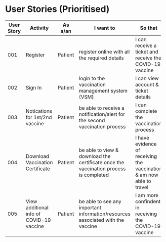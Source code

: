 # User Stories (Prioritised)

| User Story | Activity | As a/an | I want to | So that | Pritority | 
| ------------- | -------- | ------- | --------- | ------- | ---------------- | 
| 001 | Register | Patient | register online with all the required details | I can receive a ticket and receive the COVID-19 vaccine | High | 
| 002 | Sign In | Patient | login to the vaccination management system (VSM) | I can view account & ticket details | High | 
| 003 | Notications for 1st/2nd vaccine | Patient | be able to receive a notification/alert for the second vaccination process | I can complete the vaccination process  | High | 
| 004 | Download Vaccination Certificate | Patient | be able to view & download the certificate once the vaccination process is completed | I have evidence of receiving the vaccination & am now able to travel | High | 
| 005 | View additional info of COVID-19 vaccine | Patient | be able to see any important information/resources associated with the vaccine | I am more confindent in receiving the COVID-19 vaccine | Medium | 
